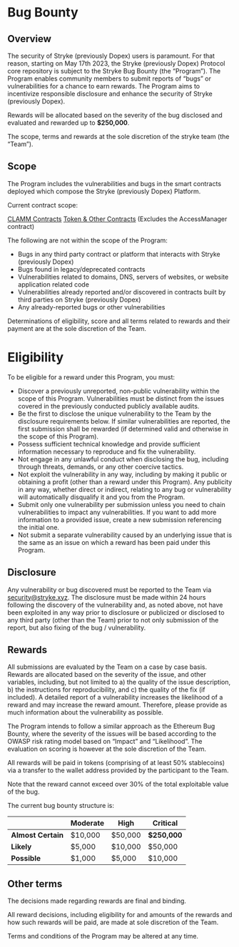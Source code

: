 # Bug Bounty

## Overview

The security of Stryke (previously Dopex) users is paramount. For that reason, starting on May 17th 2023, the Stryke (previously Dopex) Protocol core repository is subject to the Stryke Bug Bounty (the “Program”). The Program enables community members to submit reports of “bugs” or vulnerabilities for a chance to earn rewards. The Program aims to incentivize responsible disclosure and enhance the security of Stryke (previously Dopex).

Rewards will be allocated based on the severity of the bug disclosed and evaluated and rewarded up to **$250,000**.

The scope, terms and rewards at the sole discretion of the stryke team (the “Team”).

## Scope

The Program includes the vulnerabilities and bugs in the smart contracts deployed which compose the Stryke (previously Dopex) Platform.

Current contract scope:

[CLAMM Contracts](https://docs.stryke.xyz/developers/deployed-addresses/clamm)
[Token & Other Contracts](https://docs.stryke.xyz/developers/deployed-addresses/tokens-and-others) (Excludes the AccessManager contract)

The following are not within the scope of the Program:

- Bugs in any third party contract or platform that interacts with Stryke (previously Dopex)
- Bugs found in legacy/deprecated contracts
- Vulnerabilities related to domains, DNS, servers of websites, or website application related code
- Vulnerabilities already reported and/or discovered in contracts built by third parties on Stryke (previously Dopex)
- Any already-reported bugs or other vulnerabilities

Determinations of eligibility, score and all terms related to rewards and their payment are at the sole discretion of the Team.

# Eligibility

To be eligible for a reward under this Program, you must:

- Discover a previously unreported, non-public vulnerability within the scope of this Program. Vulnerabilities must be distinct from the issues covered in the previously conducted publicly available audits.
- Be the first to disclose the unique vulnerability to the Team by the disclosure requirements below. If similar vulnerabilities are reported, the first submission shall be rewarded (if determined valid and otherwise in the scope of this Program).
- Possess sufficient technical knowledge and provide sufficient information necessary to reproduce and fix the vulnerability.
- Not engage in any unlawful conduct when disclosing the bug, including through threats, demands, or any other coercive tactics.
- Not exploit the vulnerability in any way, including by making it public or obtaining a profit (other than a reward under this Program). Any publicity in any way, whether direct or indirect, relating to any bug or vulnerability will automatically disqualify it and you from the Program.
- Submit only one vulnerability per submission unless you need to chain vulnerabilities to impact any vulnerabilities. If you want to add more information to a provided issue, create a new submission referencing the initial one.
- Not submit a separate vulnerability caused by an underlying issue that is the same as an issue on which a reward has been paid under this Program.

## Disclosure

Any vulnerability or bug discovered must be reported to the Team via [security@stryke.xyz](mailto:security@stryke.xyz). The disclosure must be made within 24 hours following the discovery of the vulnerability and, as noted above, not have been exploited in any way prior to disclosure or publicized or disclosed to any third party (other than the Team) prior to not only submission of the report, but also fixing of the bug / vulnerability.

## Rewards

All submissions are evaluated by the Team on a case by case basis. Rewards are allocated based on the severity of the issue, and other variables, including, but not limited to a) the quality of the issue description, b) the instructions for reproducibility, and c) the quality of the fix (if included). A detailed report of a vulnerability increases the likelihood of a reward and may increase the reward amount. Therefore, please provide as much information about the vulnerability as possible.

The Program intends to follow a similar approach as the Ethereum Bug Bounty, where the severity of the issues will be based according to the OWASP risk rating model based on “Impact” and “Likelihood”. The evaluation on scoring is however at the sole discretion of the Team.

All rewards will be paid in tokens (comprising of at least 50% stablecoins) via a transfer to the wallet address provided by the participant to the Team.

Note that the reward cannot exceed over 30% of the total exploitable value of the bug.

The current bug bounty structure is:

|                    | Moderate | High    | Critical     |
| ------------------ | -------- | ------- | ------------ |
| **Almost Certain** | $10,000  | $50,000 | **$250,000** |
| **Likely**         | $5,000   | $10,000 | $50,000      |
| **Possible**       | $1,000   | $5,000  | $10,000      |

## Other terms

The decisions made regarding rewards are final and binding.

All reward decisions, including eligibility for and amounts of the rewards and how such rewards will be paid, are made at sole discretion of the Team.

Terms and conditions of the Program may be altered at any time.
